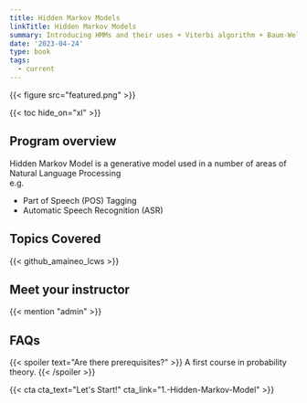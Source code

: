 ```yaml
---
title: Hidden Markov Models
linkTitle: Hidden Markov Models
summary: Introducing HMMs and their uses + Viterbi algorithm + Baum-Welch Algorithm
date: '2023-04-24'
type: book
tags:
  - current
---
```


{{< figure src="featured.png" >}}

{{< toc hide_on="xl" >}}

## Program overview

Hidden Markov Model is a generative model used in a number of areas of Natural Language Processing <br>
e.g.

* Part of Speech (POS) Tagging
* Automatic Speech Recognition (ASR)

## Topics Covered

{{< github_amaineo_lcws >}}

## Meet your instructor

{{< mention "admin" >}}

## FAQs

{{< spoiler text="Are there prerequisites?" >}}
A first course in probability theory.
{{< /spoiler >}}

<!-- {{< spoiler text="How often do the courses run?" >}}
Continuously, at your own pace.
{{< /spoiler >}} -->

{{< cta cta_text="Let's Start!" cta_link="1.-Hidden-Markov-Model" >}}
